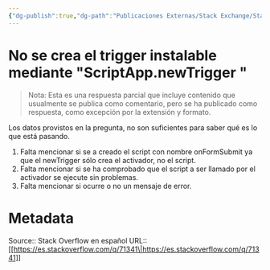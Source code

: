 ```yaml
---
{"dg-publish":true,"dg-path":"Publicaciones Externas/Stack Exchange/Stack Overflow en español/es.stackoverflow.com-71341.md","permalink":"/publicaciones-externas/stack-exchange/stack-overflow-en-espanol/es-stackoverflow-com-71341/","title":"No se crea el trigger instalable mediante \"ScriptApp.newTrigger \"","hide":true,"noteIcon":"default","created":"2024-04-03T12:49:10.679-06:00","updated":"2024-04-05T16:43:50.609-06:00"}
---
```


# No se crea el trigger instalable mediante "ScriptApp.newTrigger "

> Nota: Esta es una respuesta parcial que incluye contenido que usualmente se publica como comentario, pero se ha publicado como respuesta, como excepción por la extensión y formato.

Los datos provistos en la pregunta, no son suficientes para saber qué es lo que está pasando.

1. Falta mencionar si se a creado el script con nombre onFormSubmit ya que el newTrigger sólo crea el activador, no el script.
1. Falta mencionar si se ha comprobado que el script a ser llamado por el activador se ejecute sin problemas.
1. Falta mencionar si ocurre o no un mensaje de error.


# Metadata
Source:: Stack Overflow en español
URL:: [[https://es.stackoverflow.com/q/71341\|https://es.stackoverflow.com/q/71341]]

